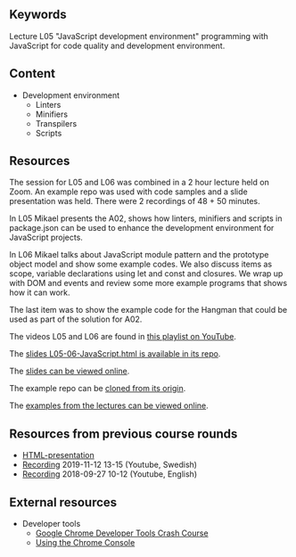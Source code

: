 ## Keywords

Lecture L05 "JavaScript development environment" programming with JavaScript for code quality and development environment.



## Content

- Development environment
    - Linters
    - Minifiers
    - Transpilers
    - Scripts



## Resources

The session for L05 and L06 was combined in a 2 hour lecture held on Zoom. An example repo was used with code samples and a slide presentation was held. There were 2 recordings of 48 + 50 minutes.

In L05 Mikael presents the A02, shows how linters, minifiers and scripts in package.json can be used to enhance the development environment for JavaScript projects.

In L06 Mikael talks about JavaScript module pattern and the prototype object model and show some example codes. We also discuss items as scope, variable declarations using let and const and closures. We wrap up with DOM and events and review some more example programs that shows how it can work.

The last item was to show the example code for the Hangman that could be used as part of the solution for A02.

The videos L05 and L06 are found in [this playlist on YouTube](https://www.youtube.com/playlist?list=PLEtyhUSKTK3j1CnTUOZir50aN58GGQ7m6).

The [slides L05-06-JavaScript.html is available in its repo](https://gitlab.lnu.se/1dv525/content/slides).

The [slides can be viewed online](http://1dv525.mikaelroos.se/slides/L05-06-JavaScript-more.html).

The example repo can be [cloned from its origin](https://gitlab.lnu.se/1dv525/content/example).

The [examples from the lectures can be viewed online](http://1dv525.mikaelroos.se/example/).



## Resources from previous course rounds

<!--
https://raw.githubusercontent.com/CS-LNU-Learning-Objects/client-side-javascript/master/lectures/01-browser.md
-->

- [HTML-presentation](https://rawgit.com/CS-LNU-Learning-Objects/client-side-javascript/master/lectures/01-browser/index.html#/)
- [Recording](https://youtu.be/na3eYE8j7hI) 2019-11-12 13-15 (Youtube, Swedish)
- [Recording](https://youtu.be/8k0-jp7pP-Y) 2018-09-27 10-12 (Youtube, English)



## External resources

* Developer tools
  * [Google Chrome Developer Tools Crash Course](https://youtu.be/x4q86IjJFag)
  * [Using the Chrome Console](https://developer.chrome.com/devtools/docs/console)
